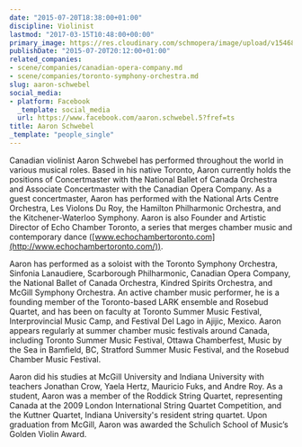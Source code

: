 ```yaml
---
date: "2015-07-20T18:38:00+01:00"
discipline: Violinist
lastmod: "2017-03-15T10:48:00+00:00"
primary_image: https://res.cloudinary.com/schmopera/image/upload/v1546831005/media/2019/01/AaronSchwebel.jpg
publishDate: "2015-07-20T20:12:00+01:00"
related_companies:
- scene/companies/canadian-opera-company.md
- scene/companies/toronto-symphony-orchestra.md
slug: aaron-schwebel
social_media:
- platform: Facebook
  _template: social_media
  url: https://www.facebook.com/aaron.schwebel.5?fref=ts
title: Aaron Schwebel
_template: "people_single"
---
```

Canadian violinist Aaron Schwebel has performed throughout the world in various musical roles. Based in his native Toronto, Aaron currently holds the positions of Concertmaster with the National Ballet of Canada Orchestra and Associate Concertmaster with the Canadian Opera Company. As a guest concertmaster, Aaron has performed with the National Arts Centre Orchestra, Les Violons Du Roy, the Hamilton Philharmonic Orchestra, and the Kitchener-Waterloo Symphony. Aaron is also Founder and Artistic Director of Echo Chamber Toronto, a series that merges chamber music and contemporary dance ([www.echochambertoronto.com](http://www.echochambertoronto.com/)).

Aaron has performed as a soloist with the Toronto Symphony Orchestra, Sinfonia Lanaudiere, Scarborough Philharmonic, Canadian Opera Company, the National Ballet of Canada Orchestra, Kindred Spirits Orchestra, and McGill Symphony Orchestra. An active chamber music performer, he is a founding member of the Toronto-based LARK ensemble and Rosebud Quartet, and has been on faculty at Toronto Summer Music Festival, Interprovincial Music Camp, and Festival Del Lago in Ajijic, Mexico. Aaron appears regularly at summer chamber music festivals around Canada, including Toronto Summer Music Festival, Ottawa Chamberfest, Music by the Sea in Bamfield, BC, Stratford Summer Music Festival, and the Rosebud Chamber Music Festival.

Aaron did his studies at McGill University and Indiana University with teachers Jonathan Crow, Yaela Hertz, Mauricio Fuks, and Andre Roy. As a student, Aaron was a member of the Roddick String Quartet, representing Canada at the 2009 London International String Quartet Competition, and the Kuttner Quartet, Indiana University's resident string quartet. Upon graduation from McGill, Aaron was awarded the Schulich School of Music’s Golden Violin Award.